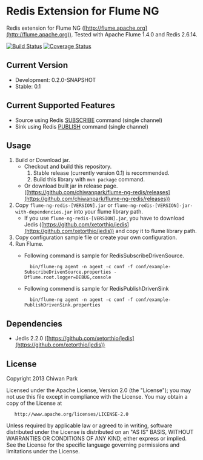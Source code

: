 # Redis Extension for Flume NG

Redis extension for Flume NG ([http://flume.apache.org](http://flume.apache.org)). Tested with Apache Flume 1.4.0 and Redis 2.6.14.

[![Build Status](https://travis-ci.org/chiwanpark/flume-ng-redis.png?branch=master)](https://travis-ci.org/chiwanpark/flume-ng-redis) [![Coverage Status](https://coveralls.io/repos/chiwanpark/flume-ng-redis/badge.png)](https://coveralls.io/r/chiwanpark/flume-ng-redis)

## Current Version

* Development: 0.2.0-SNAPSHOT
* Stable: 0.1

## Current Supported Features

* Source using Redis [SUBSCRIBE](http://redis.io/commands/subscribe) command (single channel)
* Sink using Redis [PUBLISH](http://redis.io/commands/publish) command (single channel)

## Usage

1. Build or Download jar.
    * Checkout and build this repository.
        1. Stable release (currently version 0.1) is recommended.
        1. Build this library with ```mvn package``` command.
    * Or download built jar in release page. ([https://github.com/chiwanpark/flume-ng-redis/releases](https://github.com/chiwanpark/flume-ng-redis/releases))
1. Copy ```flume-ng-redis-[VERSION].jar``` or ```flume-ng-redis-[VERSION]-jar-with-dependencies.jar``` into your flume library path.
	* If you use ```flume-ng-redis-[VERSION].jar```, you have to download Jedis ([https://github.com/xetorthio/jedis](https://github.com/xetorthio/jedis)) and copy it to flume library path.
1. Copy configuration sample file or create your own configuration.
1. Run Flume.
	* Following command is sample for RedisSubscribeDrivenSource.

			bin/flume-ng agent -n agent -c conf -f conf/example-SubscribeDrivenSource.properties -Dflume.root.logger=DEBUG,console
	* Following commend is sample for RedisPublishDrivenSink
	
			bin/flume-ng agent -n agent -c conf -f conf/example-PublishDrivenSink.properties

## Dependencies

* Jedis 2.2.0 ([https://github.com/xetorthio/jedis](https://github.com/xetorthio/jedis))

## License

Copyright 2013 Chiwan Park

   Licensed under the Apache License, Version 2.0 (the "License");
   you may not use this file except in compliance with the License.
   You may obtain a copy of the License at

       http://www.apache.org/licenses/LICENSE-2.0

   Unless required by applicable law or agreed to in writing, software
   distributed under the License is distributed on an "AS IS" BASIS,
   WITHOUT WARRANTIES OR CONDITIONS OF ANY KIND, either express or implied.
   See the License for the specific language governing permissions and
   limitations under the License.